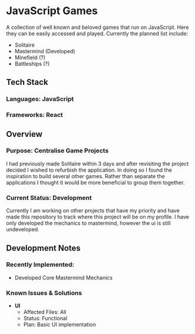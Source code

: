 # JavaScript Games
A collection of well known and beloved games that run on JavaScript. Here they can be easily accessed and played. Currently the planned list include:
- Solitaire
- Mastermind (Developed)
- Minefield (?)
- Battleships (?) <!-- mining -->

## Tech Stack
### Languages: JavaScript
### Frameworks: React
<!-- ### State Management/Environment/Tools: -->

## Overview
### Purpose: Centralise Game Projects
I had previously made Solitaire within 3 days and after revisiting the project decided I wished to refurbish the application. In doing so I found the inspiration to build several other games. Rather than separate the applications I thought it would be more beneficial to group them together.

### Current Status: Development
Currently I am working on other projects that have my priority and have made this repository to track where this project will be on my profile. I have only developed the mechanics to mastermind, however the ui is still undeveloped.

<!-- ## Features
### Core Features:
- Localised hub for all JavaScript games -->


## Development Notes
### Recently Implemented:
- Developed Core Mastermind Mechanics

### Known Issues & Solutions
- **UI**
    - Affected Files: All
    - Status: Functional
    - Plan: Basic UI implementation

<!-- - **Issue Title**
    - Affected Files: `FileName.txt`, `OtherFileName.txt`, etc
    - Status: Functional/Non-Functional/Other
    - Plan: If any applicable -->

<!-- ### Incoming Development:
- Soon in development (next few commits)
- Can be implemented relatively easily

### Long-Term Goals: 
- Needs time, needs adjusting with scope of project
- Not important

### Current Limitations
- Any limitations regarding knowledge, abilities and current format
- Limitations regarding current abilities of application -->